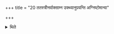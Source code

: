 +++
title = "20 ततस्त्रीनर्वाक्साम्न उक्थ्यानुपयन्ति अग्निष्टोमान्वा"

+++

<details><summary>थिते</summary>

ततस्त्रीनर्वाक्साम्न उक्थ्यानुपयन्ति । अग्निष्टोमान्वा २०
</details>
